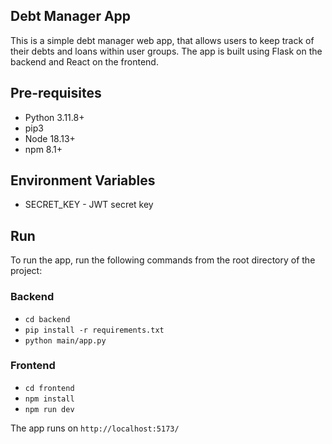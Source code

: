 ## Debt Manager App

This is a simple debt manager web app, that allows users to keep track of their debts and loans within user groups. The app is built using Flask on the backend and React on the frontend.

## Pre-requisites

- Python 3.11.8+
- pip3
- Node 18.13+
- npm 8.1+

## Environment Variables

- SECRET_KEY - JWT secret key

## Run

To run the app, run the following commands from the root directory of the project:

### Backend

- `cd backend`
- `pip install -r requirements.txt`
- `python main/app.py`

### Frontend

- `cd frontend`
- `npm install`
- `npm run dev`

The app runs on `http://localhost:5173/`
